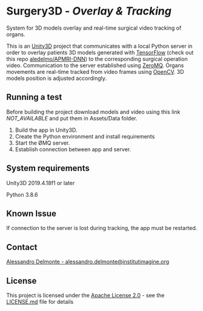 # Surgery3D - *Overlay & Tracking*
System for 3D models overlay and real-time surgical video tracking of organs.

This is an [Unity3D](https://unity.com) project that communicates with a local Python server in order to overlay patients 3D models generated 
with [TensorFlow](https://www.tensorflow.org) (check out this repo [aledelmo/APMRI-DNN](https://github.com/aledelmo/APMRI-DNN)) to the corresponding surgical operation video. Communication to the server established using [ZeroMQ](https://www.zeromq.org). Organs
movements are real-time tracked from video frames using [OpenCV](http://www.opencv.org). 3D models position is adjusted accordingly.

## Running a test

Before building the project download models and video using this link *NOT_AVAILABLE* and put them in Assets/Data folder.
1. Build the app in Unity3D.
2. Create the Python environment and install requirements
2. Start the ØMQ server.
3. Establish connection between app and server.

## System requirements

Unity3D 2019.4.18f1 or later

Python 3.8.6

## Known Issue

If connection to the server is lost during tracking, the app must be restarted.

## Contact

[Alessandro Delmonte - alessandro.delmonte@institutimagine.org](mailto:alessandro.delmonte@institutimagine.org)

## License

This project is licensed under the [Apache License 2.0](LICENSE.md) - see the [LICENSE.md](LICENSE.md) file for
details
